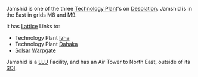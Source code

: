 Jamshid is one of the three
[Technology Plant](../locations/Technology_Plant.md)'s on
[Desolation](../locations/Desolation.md). Jamshid is in the East in grids M8 and
M9.

It has [Lattice](../terminology/Lattice.md) Links to:

- Technology Plant [Izha](Izha.md)
- Technology Plant [Dahaka](Dahaka.md)
- [Solsar](../locations/Solsar.md) [Warpgate](../locations/Warpgate.md)

Jamshid is a [LLU](../terminology/Lattice_Logic_Unit.md) Facility, and has an Air Tower to
North East, outside of its [SOI](../locations/Sphere_of_Influence.md).

<!--[Category:Facilities](Category:Facilities.md)-->

